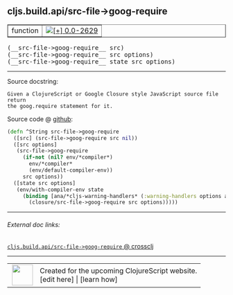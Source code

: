## cljs.build.api/src-file->goog-require



 <table border="1">
<tr>
<td>function</td>
<td><a href="https://github.com/cljsinfo/cljs-api-docs/tree/0.0-2629"><img valign="middle" alt="[+] 0.0-2629" title="Added in 0.0-2629" src="https://img.shields.io/badge/+-0.0--2629-lightgrey.svg"></a> </td>
</tr>
</table>


 <samp>
(__src-file->goog-require__ src)<br>
</samp>
 <samp>
(__src-file->goog-require__ src options)<br>
</samp>
 <samp>
(__src-file->goog-require__ state src options)<br>
</samp>

---





Source docstring:

```
Given a ClojureScript or Google Closure style JavaScript source file return
the goog.require statement for it.
```


Source code @ [github](https://github.com/clojure/clojurescript/blob/r1.7.48/src/main/clojure/cljs/build/api.clj#L109-L122):

```clj
(defn ^String src-file->goog-require
  ([src] (src-file->goog-require src nil))
  ([src options]
   (src-file->goog-require
     (if-not (nil? env/*compiler*)
       env/*compiler*
       (env/default-compiler-env))
     src options))
  ([state src options]
   (env/with-compiler-env state
     (binding [ana/*cljs-warning-handlers* (:warning-handlers options ana/*cljs-warning-handlers*)]
       (closure/src-file->goog-require src options)))))
```

<!--
Repo - tag - source tree - lines:

 <pre>
clojurescript @ r1.7.48
└── src
    └── main
        └── clojure
            └── cljs
                └── build
                    └── <ins>[api.clj:109-122](https://github.com/clojure/clojurescript/blob/r1.7.48/src/main/clojure/cljs/build/api.clj#L109-L122)</ins>
</pre>

-->

---



###### External doc links:

[`cljs.build.api/src-file->goog-require` @ crossclj](http://crossclj.info/fun/cljs.build.api/src-file-%3Egoog-require.html)<br>

---

 <table>
<tr><td>
<img valign="middle" align="right" width="48px" src="http://i.imgur.com/Hi20huC.png">
</td><td>
Created for the upcoming ClojureScript website.<br>
[edit here] | [learn how]
</td></tr></table>

[edit here]:https://github.com/cljsinfo/cljs-api-docs/blob/master/cljsdoc/cljs.build.api/src-file-GTgoog-require.cljsdoc
[learn how]:https://github.com/cljsinfo/cljs-api-docs/wiki/cljsdoc-files

<!--

This information was too distracting to show to readers, but I'll leave it
commented here since it is helpful to:

- pretty-print the data used to generate this document
- and show how to retrieve that data



The API data for this symbol:

```clj
{:return-type String,
 :ns "cljs.build.api",
 :name "src-file->goog-require",
 :signature ["[src]" "[src options]" "[state src options]"],
 :history [["+" "0.0-2629"]],
 :type "function",
 :full-name-encode "cljs.build.api/src-file-GTgoog-require",
 :source {:code "(defn ^String src-file->goog-require\n  ([src] (src-file->goog-require src nil))\n  ([src options]\n   (src-file->goog-require\n     (if-not (nil? env/*compiler*)\n       env/*compiler*\n       (env/default-compiler-env))\n     src options))\n  ([state src options]\n   (env/with-compiler-env state\n     (binding [ana/*cljs-warning-handlers* (:warning-handlers options ana/*cljs-warning-handlers*)]\n       (closure/src-file->goog-require src options)))))",
          :title "Source code",
          :repo "clojurescript",
          :tag "r1.7.48",
          :filename "src/main/clojure/cljs/build/api.clj",
          :lines [109 122]},
 :full-name "cljs.build.api/src-file->goog-require",
 :docstring "Given a ClojureScript or Google Closure style JavaScript source file return\nthe goog.require statement for it."}

```

Retrieve the API data for this symbol:

```clj
;; from Clojure REPL
(require '[clojure.edn :as edn])
(-> (slurp "https://raw.githubusercontent.com/cljsinfo/cljs-api-docs/catalog/cljs-api.edn")
    (edn/read-string)
    (get-in [:symbols "cljs.build.api/src-file->goog-require"]))
```

-->
